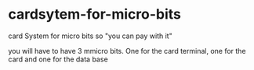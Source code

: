 # cardsytem-for-micro-bits
card System for micro bits so "you can pay with it"

you will have to have 3 mmicro bits. One for the card terminal, one for the card and one for the data base

